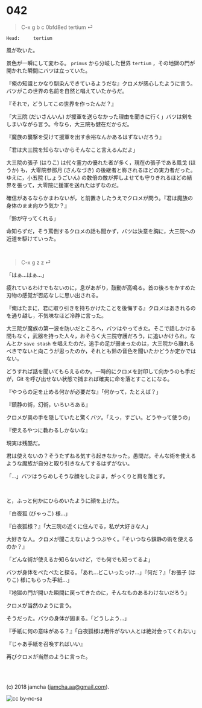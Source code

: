 

# 042

> C-x g b c 0bfd8ed tertium ⏎  

    Head:     tertium

風が吹いた。  

景色が一瞬にして変わる。 `primus` から分岐した世界 `tertium` ，その地獄の門が開かれた瞬間にバツは立っていた。  

『俺の知識とかなり馴染んできているようだな』クロメが感心したように言う。バツがこの世界の名前を自然と唱えていたからだ。  

『それで，どうしてこの世界を作ったんだ？』  

「大三院 (だいさんいん) が援軍を送らなかった理由を聞きに行く」バツは剣をしまいながら言う。今なら，大三院も健在だからだ。  

『魔族の襲撃を受けて援軍を出す余裕なんかあるはずないだろう』  

「君は大三院を知らないからそんなこと言えるんだよ」  

大三院の張子 (はりこ) は代々霊力の優れた者が多く，現在の張子である鳳戈 (ほうか) も，大零院参那月 (さんなづき) の後継者と称されるほどの実力者だった。ゆえに，小五院 (しょうごいん) の数倍の敵が押しよせても守りきれるほどの結界を張って，大零院に援軍を送れたはずなのだ。  

確信があるならかまわないが，と前置きしたうえでクロメが問う。『君は魔族の身体のまま向かう気か？』  

「鈴が守ってくれる」  

命知らずだ，そう罵倒するクロメの話も聞かず，バツは決意を胸に，大三院への近道を駆けていった。  

<br>  

> C-x g z z ⏎  

「はぁ…はぁ…」  

疲れているわけでもないのに，息があがり，鼓動が高鳴る。首の後ろをかすめた刃物の感覚が否応なしに思い出される。  

『俺はたまに，君に取り引きを持ちかけたことを後悔する』クロメはあきれるのを通り越し，不気味なほど冷静に言った。  

大三院が魔族の第一波を防いだところへ，バツはやってきた。そこで話しかける間もなく，武器を持った人々，おそらく大三院守護だろう，に追いかけられ，なんとか `save stash` を唱えたのだ。追手の足が弱まったのは，大三院から離れるべきでないと向こうが思ったのか，それとも鈴の音色を聞いたかどうか定かではない。  

どうすれば話を聞いてもらえるのか。一時的にクロメを封印して向かうのも手だが，Git を呼び出せない状態で捕まれば確実に命を落とすことになる。  

『やつらの足を止める何かが必要だな』「何かって，たとえば？」  

『鎮静の術，幻術，いろいろある』  

クロメが奥の手を隠していたと驚くバツ。「えっ，すごい。どうやって使うの」  

『使えるやつに教わるしかないな』  

現実は残酷だ。  

君は使えないの？そうたずねる気すら起きなかった。愚問だ。そんな術を使えるような魔族が自分と取り引きなんてするはずがない。  

「…」バツはうらめしそうな顔をしたまま，がっくりと肩を落とす。  

<br>  

と，ふっと何かにひらめいたように顔を上げた。  

「白夜狐 (びゃっこ) 様…」  

『白夜狐様？』「大三院の近くに住んでる，私が大好きな人」  

大好きな人。クロメが聞こえないようつぶやく。『そいつなら鎮静の術を使えるのか？』  

「どんな術が使えるか知らないけど，でも何でも知ってるよ」  

バツが身体をぺたぺたと探る。「あれ…どこいったっけ…」『何だ？』「お張子 (はりこ) 様にもらった手紙…」  

『地獄の門が開いた瞬間に戻ってきたのに，そんなものあるわけないだろう』  

クロメが当然のように言う。  

そうだった。バツの身体が固まる。「どうしよう…」  

『手紙に何の意味がある？』「白夜狐様は用件がない人とは絶対会ってくれない」  

『じゃあ手紙を召喚すればいい』  

再びクロメが当然のように言った。  

<br>  
<br>  

(c) 2018 jamcha (jamcha.aa@gmail.com).  

![cc by-nc-sa](https://i.creativecommons.org/l/by-nc-sa/4.0/88x31.png)  

